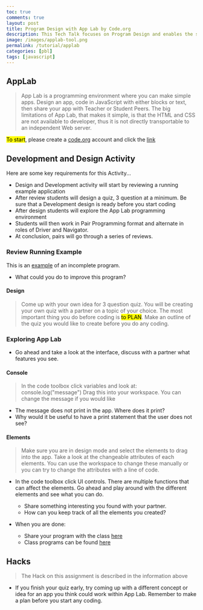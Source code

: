 ```yaml
---
toc: true
comments: true
layout: post
title: Program Design with App Lab by Code.org
description: This Tech Talk focuses on Program Design and enables the student to build a prototype UI through block or script coding using the AppLab tool by Code.org.
image: /images/applab-tool.png
permalink: /tutorial/applab
categories: [pbl]
tags: [javascript]
---
```


## AppLab 
> App Lab is a programming environment where you can make simple apps. Design an app, code in JavaScript with either blocks or text, then share your app with Teacher or Student Peers.  The big limitations of App Lab, that makes it simple, is that the HTML and CSS are not available to developer, thus it is not directly transportable to an independent Web server.

<mark>To start</mark>, please create a [code.org](https://studio.code.org/users/sign_in) account and click the [link](https://studio.code.org/projects/applab)

## Development and Design Activity
Here are some key requirements for this Activity...
- Design and Development activity will start by reviewing a running example application
- After review students will design a quiz, 3 question at a minimum.  Be sure that a Development design is ready before you start coding
- After design students will explore the App Lab programming environment 
- Students will then work in Pair Programming format and alternate in roles of Driver and Navigator.
- At conclusion, pairs will go through a series of reviews.

### Review Running Example
This is an [example](https://studio.code.org/projects/applab/rEkq6_-HMk-W8WkN1WoZFm45pdGoioqK4ur9sYYve6Q) of an incomplete program. 

* What could you do to improve this program?

#### Design
> Come up with your own idea for 3 question quiz.  You will be creating your own quiz with a partner on a topic of your choice. The most important thing you do before coding is <mark>to PLAN</mark>. Make an outline of the quiz you would like to create before you do any coding. 

### Exploring App Lab
* Go ahead and take a look at the interface, discuss with a partner what features you see.

#### Console
> In the code toolbox click variables and look at: console.log("message")  Drag this into your workspace. You can change the message if you would like
* The message does not print in the app. Where does it print?
* Why would it be useful to have a print statement that the user does not see?

#### Elements
> Make sure you are in design mode and select the elements to drag into the app. Take a look at the changeable attributes of each elements. You can use the workspace to change these manually or you can try to change the attributes with a line of code.

- In the code toolbox click UI controls. There are multiple functions that can affect the elements. Go ahead and play around with the different elements and see what you can do.
    - Share something interesting you found with your partner.
    - How can you keep track of all the elements you created?

- When you are done:
    - Share your program with the class [here](https://docs.google.com/forms/d/e/1FAIpQLSd1t5TTelZpp0JxCWKjNu-VVLvWZMg6UP7LKPlTQhkp26Cz8w/viewform?usp=sf_link)
    - Class programs can be found [here](https://docs.google.com/spreadsheets/d/1kgPNS4tkcuUmpm0f6piw5ARTW-JW2qN8FYb681z8syY/edit?usp=sharing)

## Hacks
> The Hack on this assignment is described in the information above
- If you finish your quiz early, try coming up with a different concept or idea for an app you think could work within App Lab. Remember to make a plan before you start any coding.
